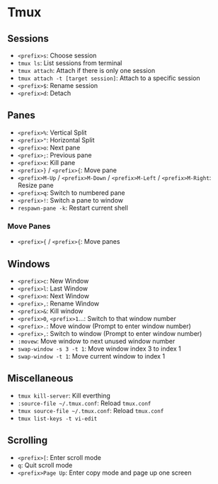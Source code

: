 # Tmux

## Sessions

* `<prefix>s`: Choose session
* `tmux ls`: List sessions from terminal
* `tmux attach`: Attach if there is only one session
* `tmux attach -t [target session]`: Attach to a specific session
* `<prefix>$`: Rename session
* `<prefix>d`: Detach

## Panes

* `<prefix>%`: Vertical Split
* `<prefix>"`: Horizontal Split
* `<prefix>o`: Next pane
* `<prefix>;`: Previous pane
* `<prefix>x`: Kill pane
* `<prefix>}` / `<prefix>{`: Move pane
* `<prefix>M-Up` / `<prefix>M-Down` / `<prefix>M-Left` / `<prefix>M-Right`: Resize pane
* `<prefix>q`: Switch to numbered pane
* `<prefix>!`: Switch a pane to window
* `respawn-pane -k`: Restart current shell

### Move Panes

* `<prefix>{` / `<prefix>{`: Move panes

## Windows

* `<prefix>c`: New Window
* `<prefix>l`: Last Window
* `<prefix>n`: Next Window
* `<prefix>,`: Rename Window
* `<prefix>&`: Kill window
* `<prefix>0`, `<prefix>1`...: Switch to that window number
* `<prefix>.`: Move window (Prompt to enter window number)
* `<prefix>,`: Switch to window (Prompt to enter window number)	
* `:movew`: Move window to next unused window number
* `swap-window -s 3 -t 1`: Move window index 3 to index 1
* `swap-window -t 1`: Move current window to index 1

## Miscellaneous

* `tmux kill-server`: Kill everthing
* `:source-file ~/.tmux.conf`: Reload `tmux.conf`
* `tmux source-file ~/.tmux.conf`: Reload `tmux.conf`
* `tmux list-keys -t vi-edit`

## Scrolling

* `<prefix>[`: Enter scroll mode
* `q`: Quit scroll mode
* `<prefix>Page Up`: Enter copy mode and page up one screen
